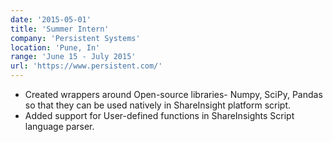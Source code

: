 ```yaml
---
date: '2015-05-01'
title: 'Summer Intern'
company: 'Persistent Systems'
location: 'Pune, In'
range: 'June 15 - July 2015'
url: 'https://www.persistent.com/'
---
```


-  Created wrappers around Open-source libraries- Numpy, SciPy, Pandas so that they can be used natively in ShareInsight platform script.
-  Added support for User-defined functions in ShareInsights Script language parser.
